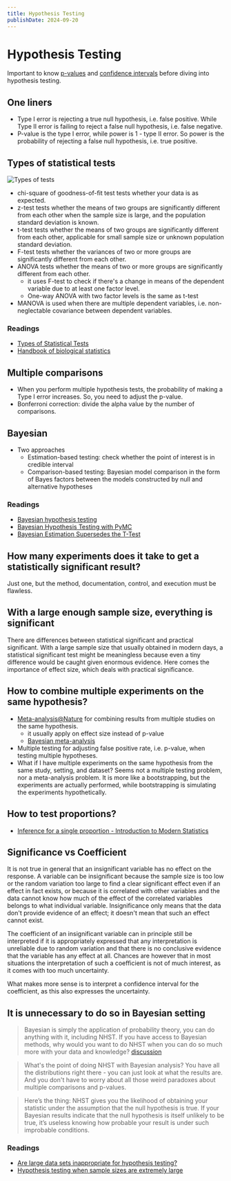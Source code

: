 ```yaml
---
title: Hypothesis Testing
publishDate: 2024-09-20
---
```


# Hypothesis Testing

Important to know [p-values](p-values.md) and [confidence intervals](confidence-intervals.md) before diving into hypothesis testing.

## One liners

- Type I error is rejecting a true null hypothesis, i.e. false positive. While Type II error is failing to reject a false null hypothesis, i.e. false negative.
- P-value is the type I error, while power is 1 - type II error. So power is the probability of rejecting a false null hypothesis, i.e. true positive.

## Types of statistical tests

![Types of tests](https://www.statsols.com/hs-fs/hubfs/Master-Images/Blog-Images/2019/what-statistical-test-to-use/What-statistical-test-to-use.png?width=733&name=What-statistical-test-to-use.png)

- chi-square of goodness-of-fit test tests whether your data is as expected.
- z-test tests whether the means of two groups are significantly different from each other when the sample size is large, and the population standard deviation is known.
- t-test tests whether the means of two groups are significantly different from each other, applicable for small sample size or unknown population standard deviation.
- F-test tests whether the variances of two or more groups are significantly different from each other.
- ANOVA tests whether the means of two or more groups are significantly different from each other.
  - it uses F-test to check if there's a change in means of the dependent variable due to at least one factor level.
  - One-way ANOVA with two factor levels is the same as t-test
- MANOVA is used when there are multiple dependent variables, i.e. non-neglectable covariance between dependent variables.

### Readings

- [Types of Statistical Tests](https://www.statsols.com/articles/types-of-statistical-tests)
- [Handbook of biological statistics](http://www.biostathandbook.com/testchoice.html)

## Multiple comparisons

- When you perform multiple hypothesis tests, the probability of making a Type I error increases. So, you need to adjust the p-value.
- Bonferroni correction: divide the alpha value by the number of comparisons.

## Bayesian

- Two approaches
  - Estimation-based testing: check whether the point of interest is in credible interval
  - Comparison-based testing: Bayesian model comparison in the form of Bayes factors between the models constructed by null and alternative hypotheses

### Readings

- [Bayesian hypothesis testing](https://michael-franke.github.io/intro-data-analysis/ch-03-07-hypothesis-testing-Bayes.html)
- [Bayesian Hypothesis Testing with PyMC](https://austinrochford.com/posts/2013-05-17-bayesian-hypothesis-testing-with-pymc.html)
- [Bayesian Estimation Supersedes the T-Test](https://www.pymc.io/projects/examples/en/latest/case_studies/BEST.html)

## How many experiments does it take to get a statistically significant result?

Just one, but the method, documentation, control, and execution must be flawless.

## With a large enough sample size, everything is significant

There are differences between statistical significant and practical significant. With a large sample size that usually obtained in modern days, a statistical significant test might be meaningless because even a tiny difference would be caught given enormous evidence. Here comes the importance of effect size, which deals with practical significance.

## How to combine multiple experiments on the same hypothesis?

- [Meta-analysis@Nature](https://www.nature.com/articles/s41598-021-86465-y) for combining results from multiple studies on the same hypothesis.
  - it usually apply on effect size instead of p-value
  - [Bayesian meta-analysis](https://www.niss.org/sites/default/files/Ghosh-NISS-2011-talk4in1.pdf)
- Multiple testing for adjusting false positive rate, i.e. p-value, when testing multiple hypotheses.
- What if I have multiple experiments on the same hypothesis from the same study, setting, and dataset? Seems not a multiple testing problem, nor a meta-analysis problem. It is more like a bootstrapping, but the experiments are actually performed, while bootstrapping is simulating the experiments hypothetically.

## How to test proportions?

- [Inference for a single proportion - Introduction to Modern Statistics](https://openintro-ims.netlify.app/inference-one-prop)

## Significance vs Coefficient

It is not true in general that an insignificant variable has no effect on the response. A variable can be insignificant because the sample size is too low or the random variation too large to find a clear significant effect even if an effect in fact exists, or because it is correlated with other variables and the data cannot know how much of the effect of the correlated variables belongs to what individual variable. Insignificance only means that the data don't provide evidence of an effect; it doesn't mean that such an effect cannot exist.

The coefficient of an insignificant variable can in principle still be interpreted if it is appropriately expressed that any interpretation is unreliable due to random variation and that there is no conclusive evidence that the variable has any effect at all. Chances are however that in most situations the interpretation of such a coefficient is not of much interest, as it comes with too much uncertainty.

What makes more sense is to interpret a confidence interval for the coefficient, as this also expresses the uncertainty.

## It is unnecessary to do so in Bayesian setting

> Bayesian is simply the application of probability theory, you can do anything with it, including NHST. If you have access to Bayesian methods, why would you want to do NHST when you can do so much more with your data and knowledge? [discussion](https://www.reddit.com/r/statistics/comments/149xnr9/comment/jo7mu6o/?utm_source=share&utm_medium=web3x&utm_name=web3xcss&utm_term=1&utm_content=share_button)

> What's the point of doing NHST with Bayesian analysis? You have all the distributions right there - you can just look at what the results are. And you don't have to worry about all those weird paradoxes about multiple comparisons and p-values.

> Here’s the thing: NHST gives you the likelihood of obtaining your statistic under the assumption that the null hypothesis is true. If your Bayesian results indicate that the null hypothesis is itself unlikely to be true, it’s useless knowing how probable your result is under such improbable conditions.

### Readings

- [Are large data sets inappropriate for hypothesis testing?](https://stats.stackexchange.com/questions/2516/are-large-data-sets-inappropriate-for-hypothesis-testing)
- [Hypothesis testing when sample sizes are extremely large](https://www.reddit.com/r/statistics/comments/10ywamd/q_hypothesis_testing_when_sample_sizes_are/)
